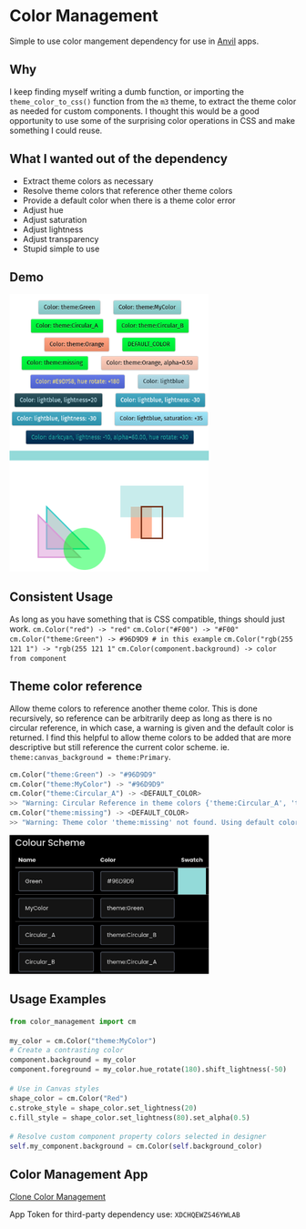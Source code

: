 # Color Management
Simple to use color mangement dependency for use in [Anvil](https://anvil.works/) apps.

## Why
I keep finding myself writing a dumb function, or importing the `theme_color_to_css()` function from the `m3` theme,  to extract the theme color as needed for custom components.  I thought this would be a good opportunity to use some of the surprising color operations in CSS and make something I could reuse.

## What I wanted out of the dependency
* Extract theme colors as necessary
* Resolve theme colors that reference other theme colors
* Provide a default color when there is a theme color error
* Adjust hue
* Adjust saturation
* Adjust lightness
* Adjust transparency
* Stupid simple to use


## Demo

<img alt="image" src="media/demo_screen.png" width="350"/>


## Consistent Usage
As long as you have something that is CSS compatible, things should just work.
`cm.Color("red") -> "red"`
`cm.Color("#F00") -> "#F00"`
`cm.Color("theme:Green") -> #96D9D9 # in this example`
`cm.Color("rgb(255 121 1") -> "rgb(255 121 1"`
`cm.Color(component.background) -> color from component`


## Theme color reference
Allow theme colors to reference another theme color.  This is done recursively, so reference can be arbitrarily deep as long as there is no circular reference, in which case, a warning is given and the default color is returned.  I find this helpful to allow theme colors to be added that are more descriptive but still reference the current color scheme.  ie. `theme:canvas_background = theme:Primary`.
``` python
cm.Color("theme:Green") -> "#96D9D9"
cm.Color("theme:MyColor") -> "#96D9D9"
cm.Color("theme:Circular_A") -> <DEFAULT_COLOR>
>> "Warning: Circular Reference in theme colors {'theme:Circular_A', 'theme:Circular_B'}"
cm.Color("theme:missing") -> <DEFAULT_COLOR>
>> "Warning: Theme color 'theme:missing' not found. Using default color 'lime'"
```

<img alt="image" src="media/color_scheme.png" width="350"/>


## Usage Examples
``` python
from color_management import cm

my_color = cm.Color("theme:MyColor")
# Create a contrasting color
component.background = my_color
component.foreground = my_color.hue_rotate(180).shift_lightness(-50)

# Use in Canvas styles
shape_color = cm.Color("Red")
c.stroke_style = shape_color.set_lightness(20)
c.fill_style = shape_color.set_lightness(80).set_alpha(0.5)

# Resolve custom component property colors selected in designer
self.my_component.background = cm.Color(self.background_color)
```

## Color Management App

[Clone Color Management](https://anvil.works/build#clone:XDCHQEWZS46YWLAB=TZZOR4HKHYCLBQTXA3WSXFPJ)

App Token for third-party dependency use: `XDCHQEWZS46YWLAB`